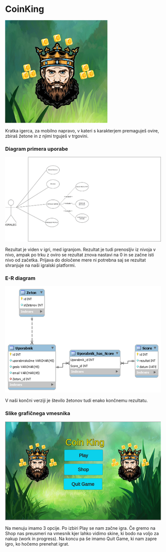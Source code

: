 # CoinKing  
![alt text](4.png)

Kratka igerca, za mobilno napravo, v kateri s karakterjem premaguješ ovire, zbiraš žetone in z njimi trguješ v trgovini.

### Diagram primera uporabe

 ![alt text](1.png)
 
 Rezultat je viden v igri, med igranjom. Rezultat je tudi prenosljiv iz nivoja v nivo, ampak po trku z oviro se rezultat znova nastavi na 0 in se začne isti nivo od začetka. Prijava do določene mere ni potrebna saj se rezultat shranjuje na naši igralski platformi.

### E-R diagram 

  ![alt text](2.png)
  
  V naši končni verziji je število žetonov tudi enako končnemu rezultatu.

### Slike grafičnega vmesnika

 ![alt text](3.png)

Na menuju imamo 3 opcije. Po izbiri Play se nam začne igra. Če gremo na Shop nas preusmeri na vmesnik kjer lahko vidimo skine, ki bodo na voljo za nakup (work in progress). Na koncu pa še imamo Quit Game, ki nam zapre igro, ko hočemo prenehat igrat.

